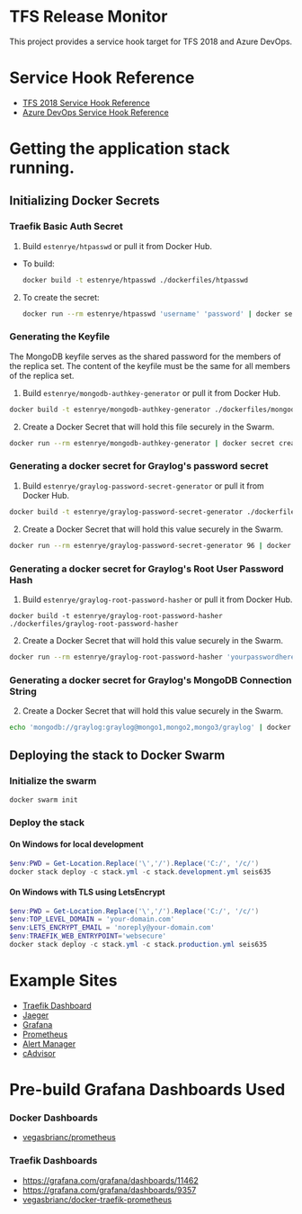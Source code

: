 # TFS Release Monitor

This project provides a service hook target for TFS 2018 and Azure DevOps.


# Service Hook Reference

- [TFS 2018 Service Hook Reference](https://docs.microsoft.com/en-us/azure/devops/service-hooks/events?view=tfs-2018#ms.vss-release.deployment-started-event)
- [Azure DevOps Service Hook Reference](https://docs.microsoft.com/en-us/azure/devops/service-hooks/events?view=azure-devops#ms.vss-release.release-created-event) 


# Getting the application stack running.

## Initializing Docker Secrets

### Traefik Basic Auth Secret

1. Build `estenrye/htpasswd` or pull it from Docker Hub.

  - To build: 
  
    ```bash
    docker build -t estenrye/htpasswd ./dockerfiles/htpasswd
    ```

2. To create the secret:

   ```bash
   docker run --rm estenrye/htpasswd 'username' 'password' | docker secret create traefik_usersfile -
   ```

### Generating the Keyfile

The MongoDB keyfile serves as the shared password for the members of the replica
set.  The content of the keyfile must be the same for all members of the replica
set.

1. Build `estenrye/mongodb-authkey-generator` or pull it from Docker Hub.

  ```bash
  docker build -t estenrye/mongodb-authkey-generator ./dockerfiles/mongodb-authkey-generator
  ```

2. Create a Docker Secret that will hold this file securely in the Swarm.

  ```bash
  docker run --rm estenrye/mongodb-authkey-generator | docker secret create mongo_keyfile -
  ```

### Generating a docker secret for Graylog's password secret

1. Build `estenrye/graylog-password-secret-generator` or pull it from Docker Hub.

  ```bash
  docker build -t estenrye/graylog-password-secret-generator ./dockerfiles/graylog-password-secret-generator
  ```

2. Create a Docker Secret that will hold this value securely in the Swarm.

  ```bash
  docker run --rm estenrye/graylog-password-secret-generator 96 | docker secret create graylog_password_secret -
  ```

### Generating a docker secret for Graylog's Root User Password Hash

1. Build `estenrye/graylog-root-password-hasher` or pull it from Docker Hub.

  ```
  docker build -t estenrye/graylog-root-password-hasher ./dockerfiles/graylog-root-password-hasher
  ```

2. Create a Docker Secret that will hold this value securely in the Swarm.

  ```bash
  docker run --rm estenrye/graylog-root-password-hasher 'yourpasswordhere' | docker secret create graylog_root_password -
  ```

### Generating a docker secret for Graylog's MongoDB Connection String

2. Create a Docker Secret that will hold this value securely in the Swarm.

  ```bash
  echo 'mongodb://graylog:graylog@mongo1,mongo2,mongo3/graylog' | docker secret create graylog_mongodb_uri -
  ```

## Deploying the stack to Docker Swarm

### Initialize the swarm

```bash
docker swarm init
```

### Deploy the stack

#### On Windows for local development
```powershell
$env:PWD = Get-Location.Replace('\','/').Replace('C:/', '/c/')
docker stack deploy -c stack.yml -c stack.development.yml seis635
```
#### On Windows with TLS using LetsEncrypt

```powershell
$env:PWD = Get-Location.Replace('\','/').Replace('C:/', '/c/')
$env:TOP_LEVEL_DOMAIN = 'your-domain.com'
$env:LETS_ENCRYPT_EMAIL = 'noreply@your-domain.com'
$env:TRAEFIK_WEB_ENTRYPOINT='websecure'
docker stack deploy -c stack.yml -c stack.production.yml seis635
```

# Example Sites
* [Traefik Dashboard](https://traefik.seis635.ryezone.com)
* [Jaeger](https://jaeger.seis635.ryezone.com)
* [Grafana](htps://grafana.seis635.ryezone.com)
* [Prometheus](https://prometheus.seis635.ryezone.com)
* [Alert Manager](https://alertmanager.seis635.ryezone.com)
* [cAdvisor](https://cadvisor.seis635.ryezone.com)

# Pre-build Grafana Dashboards Used

### Docker Dashboards

* [vegasbrianc/prometheus](https://github.com/vegasbrianc/prometheus)

### Traefik Dashboards

* https://grafana.com/grafana/dashboards/11462
* https://grafana.com/grafana/dashboards/9357
* [vegasbrianc/docker-traefik-prometheus](https://github.com/vegasbrianc/docker-traefik-prometheus)